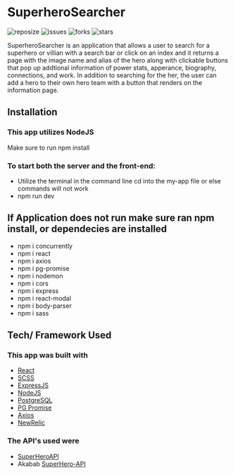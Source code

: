 # SuperheroSearcher
![reposize](https://img.shields.io/github/repo-size/savi1623/SuperheroSearcher)
![issues](https://img.shields.io/github/issues/savi1623/SuperheroSearcher)
![forks](https://img.shields.io/github/forks/savi1623/SuperheroSearcher)
![stars](https://img.shields.io/github/stars/savi1623/SuperheroSearcher)

SuperheroSearcher is an application that allows a user to search for a superhero or villian with a search bar or click on an index and it returns a page with the image name and alias of the hero along with clickable buttons that pop up addtional information of power stats, apperance, biography, connections, and work. In addition to searching for the her, the user can add a hero to their own hero team with a button that renders on the information page.

## Installation

### This app utilizes NodeJS

Make sure to run npm install

### To start both the server and the front-end:

- Utilize the terminal in the command line cd into the my-app file or else commands will not work
- npm run dev

## If Application does not run make sure ran npm install, or dependecies are installed
- npm i concurrently
- npm i react
- npm i axios
- npm i pg-promise
- npm i nodemon
- npm i cors
- npm i express
- npm i react-modal
- npm i body-parser
- npm i sass

## Tech/ Framework Used

### This app was built with
- [React](https://reactjs.org/)
- [SCSS](https://sass-lang.com/documentation/syntax)
- [ExpressJS](https://expressjs.com/)
- [NodeJS](https://nodejs.org/en/)
- [PostgreSQL](https://www.postgresql.org/)
- [PG Promise](https://www.npmjs.com/package/pg-promise)
- [Axios](https://www.npmjs.com/package/axios)
- [NewRelic](https://newrelic.com/)

### The API's used were
- [SuperHeroAPI](https://superheroapi.com/index.html)
- Akabab [SuperHero-API](https://akabab.github.io/superhero-api/api/)

